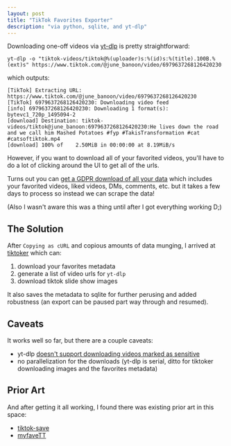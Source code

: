 ```yaml
---
layout: post
title: "TikTok Favorites Exporter"
description: "via python, sqlite, and yt-dlp"
---
```


Downloading one-off videos via [yt-dlp](https://github.com/yt-dlp/yt-dlp) is pretty straightforward:

```shell
yt-dlp -o "tiktok-videos/tiktok@%(uploader)s:%(id)s:%(title).100B.%(ext)s" https://www.tiktok.com/@june_banoon/video/6979637268126420230
```

which outputs:

```
[TikTok] Extracting URL: https://www.tiktok.com/@june_banoon/video/6979637268126420230
[TikTok] 6979637268126420230: Downloading video feed
[info] 6979637268126420230: Downloading 1 format(s): bytevc1_720p_1495094-2
[download] Destination: tiktok-videos/tiktok@june_banoon:6979637268126420230:He lives down the road and we call him Mashed Potatoes #fyp #TakisTransformation #cat #catsoftiktok.mp4
[download] 100% of    2.50MiB in 00:00:00 at 8.19MiB/s
```

However, if you want to download all of your favorited videos, you'll have to do a lot of clicking around the UI to get all of the urls.

Turns out you can [get a GDPR download of all your data](https://support.tiktok.com/en/account-and-privacy/personalized-ads-and-data/requesting-your-data) which includes your favorited videos, liked videos, DMs, comments, etc. but it takes a few days to process so instead we can scrape the data!

(Also I wasn't aware this was a thing until after I got everything working D;)

## The Solution

After `Copying as cURL` and copious amounts of data munging, I arrived at [tiktoker](https://github.com/sbdchd/tiktoker) which can:

1. download your favorites metadata
2. generate a list of video urls for `yt-dlp`
3. download tiktok slide show images

It also saves the metadata to sqlite for further perusing and added robustness (an export can be paused part way through and resumed).

## Caveats

It works well so far, but there are a couple caveats:

- yt-dlp [doesn't support downloading videos marked as sensitive](https://github.com/yt-dlp/yt-dlp/issues/8678)
- no parallelization for the downloads (yt-dlp is serial, ditto for tiktoker downloading images and the favorites metadata)

## Prior Art

And after getting it all working, I found there was existing prior art in this space:

- [tiktok-save](https://github.com/samirelanduk/tiktok-save)
- [myfaveTT](https://chromewebstore.google.com/detail/myfavett-download-all-tik/gmajiifkcmjkehmngbopoobeplhoegad?pli=1)
